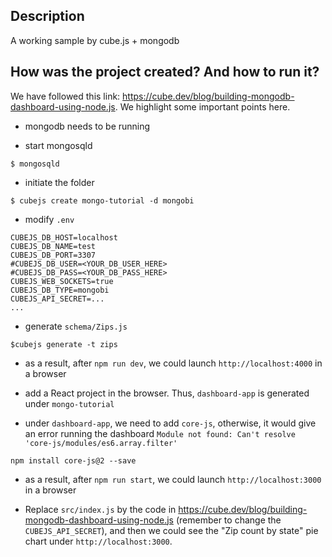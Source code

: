 ## Description

A working sample by cube.js + mongodb

## How was the project created? And how to run it?

We have followed this link: https://cube.dev/blog/building-mongodb-dashboard-using-node.js. We highlight some important points here.

- mongodb needs to be running

- start mongosqld

```
$ mongosqld
```

- initiate the folder
```
$ cubejs create mongo-tutorial -d mongobi
```

- modify `.env`
```
CUBEJS_DB_HOST=localhost
CUBEJS_DB_NAME=test
CUBEJS_DB_PORT=3307
#CUBEJS_DB_USER=<YOUR_DB_USER_HERE>
#CUBEJS_DB_PASS=<YOUR_DB_PASS_HERE>
CUBEJS_WEB_SOCKETS=true
CUBEJS_DB_TYPE=mongobi
CUBEJS_API_SECRET=...
...
```

- generate `schema/Zips.js`
```
$cubejs generate -t zips
```

- as a result, after `npm run dev`, we could launch `http://localhost:4000` in a browser

- add a React project in the browser. Thus, `dashboard-app` is generated under `mongo-tutorial`

- under `dashboard-app`, we need to add `core-js`, otherwise, it would give an error running the dashboard `Module not found: Can't resolve 'core-js/modules/es6.array.filter'`

```
npm install core-js@2 --save
```

- as a result, after `npm run start`, we could launch `http://localhost:3000` in a browser

- Replace `src/index.js` by the code in https://cube.dev/blog/building-mongodb-dashboard-using-node.js (remember to change the `CUBEJS_API_SECRET`), and then we could see the "Zip count by state" pie chart under `http://localhost:3000`.
